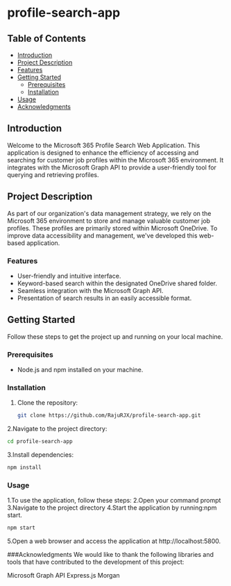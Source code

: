 # profile-search-app
## Table of Contents

- [Introduction](#introduction)
- [Project Description](#project-description)
- [Features](#features)
- [Getting Started](#getting-started)
  - [Prerequisites](#prerequisites)
  - [Installation](#installation)
- [Usage](#usage)
- [Acknowledgments](#acknowledgments)

## Introduction

Welcome to the Microsoft 365 Profile Search Web Application. This application is designed to enhance the efficiency of accessing and searching for customer job profiles within the Microsoft 365 environment. It integrates with the Microsoft Graph API to provide a user-friendly tool for querying and retrieving profiles.

## Project Description

As part of our organization's data management strategy, we rely on the Microsoft 365 environment to store and manage valuable customer job profiles. These profiles are primarily stored within Microsoft OneDrive. To improve data accessibility and management, we've developed this web-based application.

### Features

- User-friendly and intuitive interface.
- Keyword-based search within the designated OneDrive shared folder.
- Seamless integration with the Microsoft Graph API.
- Presentation of search results in an easily accessible format.

## Getting Started

Follow these steps to get the project up and running on your local machine.

### Prerequisites

- Node.js and npm installed on your machine.

### Installation

1. Clone the repository:
   ```bash
   git clone https://github.com/RajuRJX/profile-search-app.git
   ```
2.Navigate to the project directory:
```bash
cd profile-search-app
```
3.Install dependencies:
```bash
npm install
```
### Usage

1.To use the application, follow these steps:
2.Open your command prompt
3.Navigate to the project directory
4.Start the application by running:npm start.
```bash
npm start
```
5.Open a web browser and access the application at http://localhost:5800.

###Acknowledgments
We would like to thank the following libraries and tools that have contributed to the development of this project:

Microsoft Graph API
Express.js
Morgan

